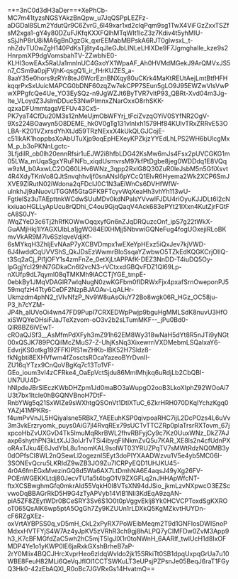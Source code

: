 =*=3nC0d3dH3aDer==*XePhCb-MC7m41tyzsNGSYAkzBnQpw_u7JqQSPpLEZFz-aDGDal8SLm2YdutQr9C6ZvrG_6l49xar1xd2clqPqm9sg1TwX4ViFGzZxxTSZfsM2xga1-gY4y80DZuFJKfqKXXFQlhMTqWIt1lcZ3z7Kdiv4t5yhMIU-sSjJhP8rU8iMA6gBnDgzGk_qxrEEMabMBPskA6RJT0glwsxL_t-nhZdvTU0wZgH140PdKsTj8ty4qJleGJbLINLeLHlXDe9F7JgmghaIle_kze9s2HnrpmXP9dgVomsbahTV-ZZwbhiE0-KLHI3owEAx5RaUa1mnlnUC4GxoYX1WpaAF_Ah0HVMdMGekJ9ArQMVxJS5n7_CSm9a0pjFVjhK-qsgQ1i_ir_fHrKUZES_a-8aaY35e0hors9zRYr8teJ6WcrEznBNXqy80uCKrk4MaKtREUtAejLmtBtfHFHkqqrPxSxUuicMAPCG0bDNF60zqZw7ekCPP7SEun5gLO9J95EWZwVIsVwPwXPPgfcQe4Ue_YO3EySQz-n9JgWZJt6ByTVR7vltP93_QBRt-Xvd04m3Jg-Ite_VLoydZ3JsImDDuc53NwPImnxZNarOxxO8rhSKK-qzxaDFUmmtagaVEFUv43Cx5-PK7yaT4CfDu20M3s12nMeUjmObWFYrj_tFciZvzqOYiV0SYfNR2OgV-9Xs224BOawyn5O8DEME_hk0V0gTg131vlnIxh1579Hf84KUlvTRxZRRvE53OLBA-K201VZxrsdYhXtJd59TRzNExxX4kUkQLGJCojE-c51lkAK1hoppbsXoAbUTuXjp9oqEpHEXeyKPZkjzYYEdLhLPS2WH6bUlcgMxM_p_b3oPKNnLgctc-3LfjdilR_ob0lh20ennRfsir1uEJW2i8hfbLDG42KsMw6mJs4Fsx2pUVCGKG1m05LWa_mUqaSgxYRuFNFb_xiqdUsmvrsM97kfPtDgbe8jeg0WDDdq1E8VQqw9zM_b0AxwLC2OQ60LHv6WNz_3qpp2RxlG8Q30ZuR0leJsbM5n5GfiXsvt4R4XdyTKnVo8QJtSnvqhhvIjf0snANsl6pYCcQ1EIvR6Hyema2Wk2XCP6SmJXVE9ZlRutN02iWdona2qFDcIJ0C1N3aEiWnCs6DVHfWfW-ulnkhJj9aNuovUTGGM5GtaGFK9FTcyvWqXeaHh3vhYh113wU-FgtIelSz3uTAEpttnkWCdwSUuMDv0kdNPaIsYVvwlFJDU4riOyuKJJDLt6I2cNkxiuaoHGLLyApUcu8rQDhi_C4ou9GjqQaqV4Ack683ePYt21IXxn4KutZjrFGtFcA8S0JY-lWqZYeD3c6Tj2hRfKOWwOqqxyfGn6nZJqDRQuzcOnf_ipS7g22tWkX-GuAMjHkj1IYAGXUlbLa1jgWO84ElXHMjj5NbvwiGQNeFug4fogUOxejiRLoBKmvVkAR9M7lv6SzIqveVdjKf-6sMYkqH3ZhljEvNAaP7yXCBVDmpx1wEXeYpHExz5iQxJev7kjVWD-6J4lwddCqUVVShS_QkJDsEzWwmrBIoSsqaYZwbwO5TZkEdKQGKCrjOIlQ-t3Sq2aCj_PI1jOFY1s4zmFnZe_0etXjLtAPPAfK-DEZ3NnDD-T4iuDQ5Oy-IpGgjYcI29hN7GDkaCn6l2vcN3-rVCtxxdGBQvFDZ1Ql69Lp-nXUfp9dL7qymI08qTMKMh9lACCTjYGE_tmpE-0ebkBy1JMqVDAGlR7wlqNugN0zwKGFbm0fIDRWxFjx4pxafSrnOweponPJ559mqfzH4Tty6CeDF2NzpBJAOAv-LqALHr-Ukmzdm4phN2_tVIvNfzP_Nv9W8uAsOiuY72Bo8wgk06R_HGz_OC58ju-P3_h7cYZM-JP4h_alUVoOi4wn47FD9PupI7CRXEDWpPwjp9bguHgMMLSdK8nuvU3HfOxiSWQYeOHsiFJaJTeXzvom-oO3v2b2sLTumMKF--_jPu0Bd0-QIR8BZ6iVEwT-cROaQJSf3__AsMfmPdXFyh3mZ91h62EM8Wy318wNaH5dYt8R5nJTi9yNGt00xQSJK789PCQilMcZMuS7-Z-UhjKsNq3XixewrriVXDMebmLSQalxaY6-EdvrjKS0otkg192FFKIPlS1wZHKb-lBK52H7Sldz8-fkNgbti8EXHVfwm4fZosctsROcaYazeoBYrDvnII-ZU16qYTzx9CnQoVBgKq7c13To1VF-GEo_ioum3vI4zCFRke4_OaEpVctSjdu86MmlMhjkq6uRdjLb2CbQBI-UN7UU4D-hNlpdeJBrSlEczKWbDHZpm1Jd0maBO3aWupgO2ooB3LkoXIphZ92WOoAi7U3t7bx1ltcIe0hBGQNVBnoH7DtF-RnbYWg5q21SxWIZe9sWXhtgQSOnVt1DtlXTuC_6ZkrHRH070DKqIYchzKgq0YAZj41MPKRs-f4umPvVnJL5HQiyalsne5RBk7_YAEEuhKSP0qivpoaRHC7ijL2DcPOzs4L6uVv3m3vkErzryomk_puys0AiG7jl4RvqREx79sUCTvTTCZRp0pIaTrsrRXTovm_67jxpcoHbZvUXGvD4Tk5ImuMqRkrBWL2fhvRBFyjCy9c7Kz0UuxWNz_DkZ7AJaxp6shythPN3kLtXJJ3oIJrTvTSi4ibyqFliNkmZvQ5u7KAR_XE8ls2n4cfUdnPXoRAxTJku4E6JvdYbL8u1nomKAL9soIWT03YRUZPqTV7sMWtRdzNQ0MB3y0dOPfsCI8WL2nQSewLl2ogeznISEyt3doPIYXAADWzvu1V5e4yb5MC06I-3SONEvQcru5LKRIdZ9wZB3JO9Zu7ICRPyEQD1UHJKU45-4r0A6fmEGxMvezinGQ8d5Wa6AX7LtDmhNA6E4aqsJ49yXg26FV-POEnWGEKKLtdj80JecvTU1a5t4bgO1V9ZXGFLq2nJHHApWfcNT-ftxXCSBwghmGfq0mkrAId55VqkH0I8VTsXN94dJSio_jkmLzvNXpwcO3EZScvwoDqBBAGrRkD5H9G4zTyAPVyb14VlB1Nli3KdEqA9zqAN-piA5ZF8ZEytWDr0BCeSRY3Sv6S1O0t0pVggvEkIj8Yk0HCVCPToxdSgKXROoT065QsAIK6wp5ptA5OgGh7Zy9KZUUn1rLDXkQ5KgMZkvtHUYDn-cF6RZgXEz-oxVrtAYBPSS0q_vD5mH_CkL2xPyRX7PoWEibMeqm2T9d1GNFIosDWISnoPMdxxHVTFYjS4W7Az4yJpKV5zVRhR3ch9gj8hALPQ7yCIMFDw0ZvM3App9h3_K7cBFMGfdZaC5wh2hC5mjT5IgJlX1r0toNWnH_6AARlf_twIUcH1d8IxOFMDP4Ye1o1yKWP0lE6jaRxkGXshBrheB7aP-2rY0Mlix4BQCJHrcXvprHeo6zIdqWvIdo2jk15SRkiTt0SB1dpqUxpqGrUa7u10WBE8FeuH82MLi6QeVqJfIOI1CCTSWKuLT3eUPsjPZPsnJe05BeqJ6raT1FGyQ3Hk0-42zEbAQXl_R0oBc7JGVRxGs14HvatmQ==